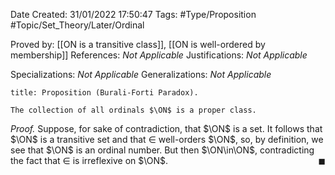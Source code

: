 <div class="topSpace"></div>

Date Created: 31/01/2022 17:50:47
Tags: #Type/Proposition #Topic/Set_Theory/Later/Ordinal

Proved by: [[ON is a transitive class]], [[ON is well-ordered by membership]]
References: <i>Not Applicable</i>
Justifications: <i>Not Applicable</i>

Specializations: <i>Not Applicable</i>
Generalizations: <i>Not Applicable</i>

``` ad-Proposition
title: Proposition (Burali-Forti Paradox).

The collection of all ordinals $\ON$ is a proper class.

```

<i>Proof.</i> Suppose, for sake of contradiction, that $\ON$ is a set. It follows that $\ON$ is a transitive set and that $\in$ well-orders $\ON$, so, by definition, we see that $\ON$ is an ordinal number. But then $\ON\in\ON$, contradicting the fact that $\in$ is irreflexive on $\ON$.<span style="float:right;">$\blacksquare$</span>
